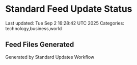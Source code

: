 # Standard Feed Update Status
Last updated: Tue Sep  2 16:28:42 UTC 2025
Categories: technology,business,world

## Feed Files Generated

Generated by Standard Updates Workflow
